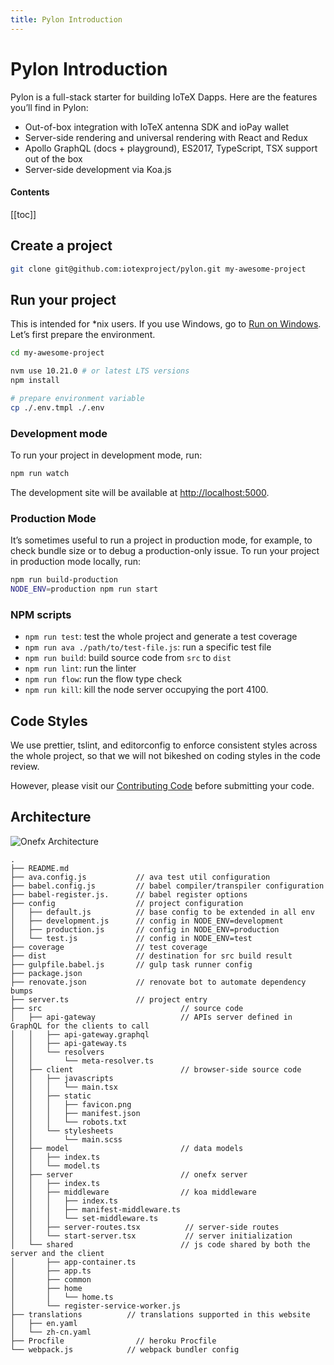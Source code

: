 ```yaml
---
title: Pylon Introduction
---
```


# Pylon Introduction

Pylon is a full-stack starter for building IoTeX Dapps. Here are the features you’ll find in Pylon:

- Out-of-box integration with IoTeX antenna SDK and ioPay wallet
- Server-side rendering and universal rendering with React and Redux
- Apollo GraphQL (docs + playground), ES2017, TypeScript, TSX support out of the box
- Server-side development via Koa.js

#### Contents

[[toc]]

## Create a project

```bash
git clone git@github.com:iotexproject/pylon.git my-awesome-project
```

## Run your project

This is intended for \*nix users. If you use Windows, go to [Run on Windows](/developer/pylon/guides.html#run-on-windows). Let’s first prepare the environment.

```bash
cd my-awesome-project

nvm use 10.21.0 # or latest LTS versions
npm install

# prepare environment variable
cp ./.env.tmpl ./.env
```

### Development mode

To run your project in development mode, run:

```bash
npm run watch
```

The development site will be available at [http://localhost:5000](http://localhost:5000).

### Production Mode

It’s sometimes useful to run a project in production mode, for example, to check bundle size or to debug a production-only issue. To run your project in production mode locally, run:

```bash
npm run build-production
NODE_ENV=production npm run start
```

### NPM scripts

- `npm run test`: test the whole project and generate a test coverage
- `npm run ava ./path/to/test-file.js`: run a specific test file
- `npm run build`: build source code from `src` to `dist`
- `npm run lint`: run the linter
- `npm run flow`: run the flow type check
- `npm run kill`: kill the node server occupying the port 4100.

## Code Styles

We use prettier, tslint, and editorconfig to enforce consistent styles across the whole project, so that we will not bikeshed on coding styles in the code review.

However, please visit our [Contributing Code](/developer/pylon/code-review-checklist.html) before submitting your code.

## Architecture

![Onefx Architecture](/img/developer/pylon-arch.png)

```text
.
├── README.md
├── ava.config.js           // ava test util configuration
├── babel.config.js         // babel compiler/transpiler configuration
├── babel-register.js.      // babel register options
├── config                  // project configuration
│   ├── default.js          // base config to be extended in all env
│   ├── development.js      // config in NODE_ENV=development
│   ├── production.js       // config in NODE_ENV=production
│   └── test.js             // config in NODE_ENV=test
├── coverage                // test coverage
├── dist                    // destination for src build result
├── gulpfile.babel.js       // gulp task runner config
├── package.json
├── renovate.json           // renovate bot to automate dependency bumps
├── server.ts               // project entry
├── src                               // source code
│   ├── api-gateway                   // APIs server defined in GraphQL for the clients to call
│   │   ├── api-gateway.graphql
│   │   ├── api-gateway.ts
│   │   └── resolvers
│   │       └── meta-resolver.ts
│   ├── client                        // browser-side source code
│   │   ├── javascripts
│   │   │   └── main.tsx
│   │   ├── static
│   │   │   ├── favicon.png
│   │   │   ├── manifest.json
│   │   │   └── robots.txt
│   │   └── stylesheets
│   │       └── main.scss
│   ├── model                         // data models
│   │   ├── index.ts
│   │   └── model.ts
│   ├── server                        // onefx server
│   │   ├── index.ts
│   │   ├── middleware                // koa middleware
│   │   │   ├── index.ts
│   │   │   ├── manifest-middleware.ts
│   │   │   └── set-middleware.ts
│   │   ├── server-routes.tsx          // server-side routes
│   │   └── start-server.tsx           // server initialization
│   └── shared                        // js code shared by both the server and the client
│       ├── app-container.ts
│       ├── app.ts
│       ├── common
│       ├── home
│       │   └── home.ts
│       └── register-service-worker.js
├── translations          // translations supported in this website
│   ├── en.yaml
│   └── zh-cn.yaml
├── Procfile                // heroku Procfile
└── webpack.js            // webpack bundler config
```
